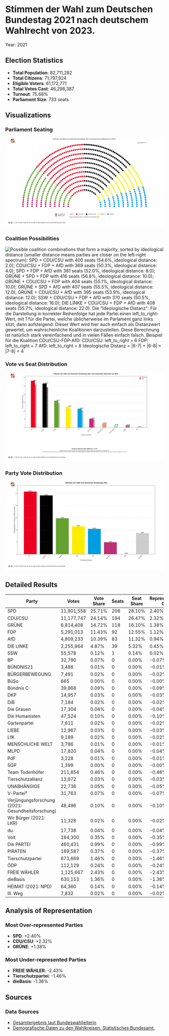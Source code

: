 # Stimmen der Wahl zum Deutschen Bundestag 2021 nach deutschem Wahlrecht von 2023.
Year: 2021

## Election Statistics
- **Total Population**: 82,711,282
- **Total Citizens**: 71,797,924
- **Eligible Voters**: 61,172,771
- **Total Votes Cast**: 46,298,387
- **Turnout**: 75.68%
- **Parliament Size**: 733 seats

## Visualizations
### Parliament Seating
![Parliament seating arrangement with 733 total seats. Parties from left to right: DIE LINKE with 39 seats (5.3%), GRÜNE with 118 seats (16.1%), SSW with 1 seats (0.1%), SPD with 206 seats (28.1%), CDU/CSU with 194 seats (26.5%), FDP with 92 seats (12.6%), AfD with 83 seats (11.3%). Hinweis: Verteilung nutzt nur Listenstimmen (Zweitstimmen).](../plots/germany2021_germany_parliament.png)

### Coalition Possibilities
![Possible coalition combinations that form a majority, sorted by ideological distance (smaller distance means parties are closer on the left-right spectrum): SPD + CDU/CSU with 400 seats (54.6%, ideological distance: 2.0); CDU/CSU + FDP + AfD with 369 seats (50.3%, ideological distance: 4.0); SPD + FDP + AfD with 381 seats (52.0%, ideological distance: 8.0); GRÜNE + SPD + FDP with 416 seats (56.8%, ideological distance: 10.0); GRÜNE + CDU/CSU + FDP with 404 seats (55.1%, ideological distance: 10.0); GRÜNE + SPD + AfD with 407 seats (55.5%, ideological distance: 12.0); GRÜNE + CDU/CSU + AfD with 395 seats (53.9%, ideological distance: 12.0); SSW + CDU/CSU + FDP + AfD with 370 seats (50.5%, ideological distance: 16.0); DIE LINKE + CDU/CSU + FDP + AfD with 408 seats (55.7%, ideological distance: 22.0). Die "Ideologische Distanz": Für die Darstellung in korrekter Reihenfolge hat jede Partei einen left_to_right-Wert, mit 1 für die Partei, welche üblicherweise im Parlament ganz links sitzt, dann aufsteigend: Dieser Wert wird hier auch einfach als Distanzwert gewertet, um wahrscheinliche Koalitionen darzustellen. Diese Berechnung ist natürlich stark vereinfachend und in vielen Fällen einfach falsch.  Beispiel für die Koalition CDU/CSU-FDP-AfD: CDU/CSU: left_to_right = 6 FDP: left_to_right = 7 AfD: left_to_right = 8 Ideologische Distanz = |6-7| + |6-8| + |7-8| = 4](../plots/germany2021_germany_coalitions.png)

### Vote vs Seat Distribution
![Bar chart comparing each party's vote percentage (darker bars) with their seat percentage (lighter bars). Parties with significant differences: SPD (25.7% votes vs 28.1% seats, Δ2.4%), CDU/CSU (24.1% votes vs 26.5% seats, Δ2.3%), GRÜNE (14.7% votes vs 16.1% seats, Δ1.4%), FDP (11.4% votes vs 12.6% seats, Δ1.1%), FREIE WÄHLER (2.4% votes vs 0.0% seats, Δ2.4%), Tierschutzpartei (1.5% votes vs 0.0% seats, Δ1.5%), dieBasis (1.4% votes vs 0.0% seats, Δ1.4%). Total vote-seat difference: 17.2%. (Listenstimmen)](../plots/germany2021_germany_vote_seat_distribution.png)

### Party Vote Distribution
![Bar chart showing the percentage of votes received by each party, including parties that did not receive seats. Parties ordered by vote share (descending): SPD: 25.7%, CDU/CSU: 24.1%, GRÜNE: 14.7%, FDP: 11.4%, AfD: 10.4%, DIE LINKE: 4.9%, SSW: 0.1%, Sonstige: 8.6%. (Listenstimmen)](../plots/germany2021_germany_vote_distribution.png)

## Detailed Results
| Party | Votes | Vote Share | Seats | Seat Share | Representation Gap |
|-------|--------|------------|-------|------------|-------------------|
| SPD | 11,901,558 | 25.71% | 206 | 28.10% | 2.40% |
| CDU/CSU | 11,177,747 | 24.14% | 194 | 26.47% | 2.32% |
| GRÜNE | 6,814,408 | 14.72% | 118 | 16.10% | 1.38% |
| FDP | 5,291,013 | 11.43% | 92 | 12.55% | 1.12% |
| AfD | 4,809,233 | 10.39% | 83 | 11.32% | 0.94% |
| DIE LINKE | 2,255,864 | 4.87% | 39 | 5.32% | 0.45% |
| SSW | 55,578 | 0.12% | 1 | 0.14% | 0.02% |
| BP | 32,790 | 0.07% | 0 | 0.00% | -0.07% |
| BÜNDNIS21 | 3,488 | 0.01% | 0 | 0.00% | -0.01% |
| BÜRGERBEWEGUNG | 7,491 | 0.02% | 0 | 0.00% | -0.02% |
| BüSo | 665 | 0.00% | 0 | 0.00% | -0.00% |
| Bündnis C | 39,868 | 0.09% | 0 | 0.00% | -0.09% |
| DKP | 14,957 | 0.03% | 0 | 0.00% | -0.03% |
| DiB | 7,184 | 0.02% | 0 | 0.00% | -0.02% |
| Die Grauen | 17,304 | 0.04% | 0 | 0.00% | -0.04% |
| Die Humanisten | 47,524 | 0.10% | 0 | 0.00% | -0.10% |
| Gartenpartei | 7,611 | 0.02% | 0 | 0.00% | -0.02% |
| LIEBE | 12,967 | 0.03% | 0 | 0.00% | -0.03% |
| LfK | 9,189 | 0.02% | 0 | 0.00% | -0.02% |
| MENSCHLICHE WELT | 3,786 | 0.01% | 0 | 0.00% | -0.01% |
| MLPD | 17,820 | 0.04% | 0 | 0.00% | -0.04% |
| PdF | 3,228 | 0.01% | 0 | 0.00% | -0.01% |
| SGP | 1,399 | 0.00% | 0 | 0.00% | -0.00% |
| Team Todenhöfer | 211,854 | 0.46% | 0 | 0.00% | -0.46% |
| Tierschutzallianz | 13,672 | 0.03% | 0 | 0.00% | -0.03% |
| UNABHÄNGIGE | 22,736 | 0.05% | 0 | 0.00% | -0.05% |
| V-Partei³ | 31,763 | 0.07% | 0 | 0.00% | -0.07% |
| Verjüngungsforschung (2021: Gesundheitsforschung) | 48,496 | 0.10% | 0 | 0.00% | -0.10% |
| Wir Bürger (2021: LKR) | 11,328 | 0.02% | 0 | 0.00% | -0.02% |
| du. | 17,738 | 0.04% | 0 | 0.00% | -0.04% |
| Volt | 164,300 | 0.35% | 0 | 0.00% | -0.35% |
| Die PARTEI | 460,431 | 0.99% | 0 | 0.00% | -0.99% |
| PIRATEN | 169,587 | 0.37% | 0 | 0.00% | -0.37% |
| Tierschutzpartei | 673,669 | 1.46% | 0 | 0.00% | -1.46% |
| ÖDP | 112,129 | 0.24% | 0 | 0.00% | -0.24% |
| FREIE WÄHLER | 1,125,667 | 2.43% | 0 | 0.00% | -2.43% |
| dieBasis | 630,153 | 1.36% | 0 | 0.00% | -1.36% |
| HEIMAT (2021: NPD) | 64,360 | 0.14% | 0 | 0.00% | -0.14% |
| III. Weg | 7,832 | 0.02% | 0 | 0.00% | -0.02% |

## Analysis of Representation
### Most Over-represented Parties
- **SPD**: +2.40%
- **CDU/CSU**: +2.32%
- **GRÜNE**: +1.38%

### Most Under-represented Parties
- **FREIE WÄHLER**: -2.43%
- **Tierschutzpartei**: -1.46%
- **dieBasis**: -1.36%

## Sources

### Data Sources
- [Gesamtergebnis laut Bundeswahlleiterin](https://www.bundeswahlleiterin.de/bundestagswahlen/2021/ergebnisse/opendata/btw21/20240211_wdhwahl-vgl2021/daten/gesamtergebnis_01.xml)
- [Demografische Daten zu den Wahlkreisen. Statistisches Bundesamt.](https://ergebnisse.zensus2022.de/datenbank/online/table/4000W-1W11)